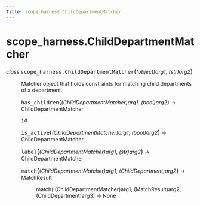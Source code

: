 ```yaml
---
Title: scope_harness.ChildDepartmentMatcher
---
```


# scope_harness.ChildDepartmentMatcher

<dl class="class">
<dt id="scope_harness.ChildDepartmentMatcher">
<em class="property">class </em><tt class="descclassname">scope_harness.</tt><tt class="descname">ChildDepartmentMatcher</tt><big>(</big><em>(object)arg1</em>, <em>(str)arg2</em><big>)</big><a class="headerlink" href="#scope_harness.ChildDepartmentMatcher" title="Permalink to this definition"></a></dt>
<dd><p>Matcher object that holds constraints for matching child departments of a department.</p>
<dl class="method">
<dt id="scope_harness.ChildDepartmentMatcher.has_children">
<tt class="descname">has_children</tt><big>(</big><em>(ChildDepartmentMatcher)arg1</em>, <em>(bool)arg2</em><big>)</big> &rarr; ChildDepartmentMatcher<a class="headerlink" href="#scope_harness.ChildDepartmentMatcher.has_children" title="Permalink to this definition"></a></dt>
<dd></dd></dl>
<dl class="attribute">
<dt id="scope_harness.ChildDepartmentMatcher.id">
<tt class="descname">id</tt><a class="headerlink" href="#scope_harness.ChildDepartmentMatcher.id" title="Permalink to this definition"></a></dt>
<dd></dd></dl>
<dl class="method">
<dt id="scope_harness.ChildDepartmentMatcher.is_active">
<tt class="descname">is_active</tt><big>(</big><em>(ChildDepartmentMatcher)arg1</em>, <em>(bool)arg2</em><big>)</big> &rarr; ChildDepartmentMatcher<a class="headerlink" href="#scope_harness.ChildDepartmentMatcher.is_active" title="Permalink to this definition"></a></dt>
<dd></dd></dl>
<dl class="method">
<dt id="scope_harness.ChildDepartmentMatcher.label">
<tt class="descname">label</tt><big>(</big><em>(ChildDepartmentMatcher)arg1</em>, <em>(str)arg2</em><big>)</big> &rarr; ChildDepartmentMatcher<a class="headerlink" href="#scope_harness.ChildDepartmentMatcher.label" title="Permalink to this definition"></a></dt>
<dd></dd></dl>
<dl class="method">
<dt id="scope_harness.ChildDepartmentMatcher.match">
<tt class="descname">match</tt><big>(</big><em>(ChildDepartmentMatcher)arg1</em>, <em>(ChildDepartment)arg2</em><big>)</big> &rarr; MatchResult<a class="headerlink" href="#scope_harness.ChildDepartmentMatcher.match" title="Permalink to this definition"></a></dt>
<dd><p>match( (ChildDepartmentMatcher)arg1, (MatchResult)arg2, (ChildDepartment)arg3) -&gt; None</p>
</dd></dl>
</dd></dl>
